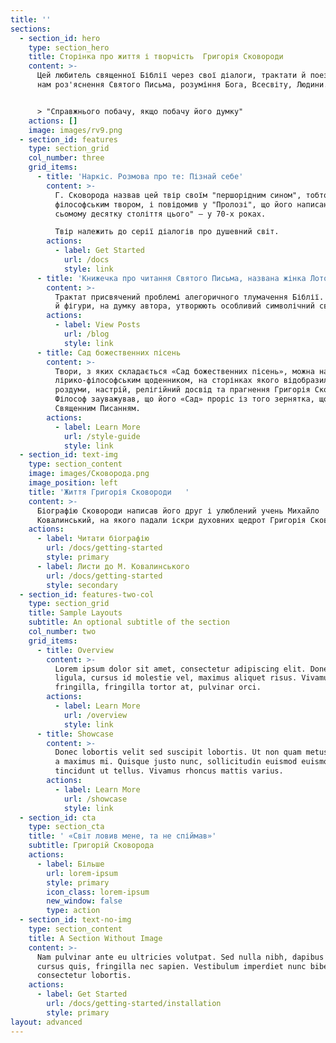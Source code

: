 ```yaml
---
title: ''
sections:
  - section_id: hero
    type: section_hero
    title: Сторінка про життя і творчість  Григорія Сковороди
    content: >-
      Цей любитель священної Біблії через свої діалоги, трактати й поезію подає
      нам роз'яснення Святого Письма, розуміння Бога, Всесвіту, Людини.


      > "Справжнього побачу, якщо побачу його думку"
    actions: []
    image: images/rv9.png
  - section_id: features
    type: section_grid
    col_number: three
    grid_items:
      - title: 'Наркіс. Розмова про те: Пізнай себе'
        content: >-
          Г. Сковорода назвав цей твір своїм "першорідним сином", тобто першим
          філософським твором, і повідомив у "Пролозі", що його написано "на
          сьомому десятку століття цього" — у 70-х роках.

          Твір належить до серії діалогів про душевний світ.
        actions:
          - label: Get Started
            url: /docs
            style: link
      - title: 'Книжечка про читання Святого Письма, названа жінка Лотова'
        content: >-
          Трактат присвячений проблемі алегоричного тлумачення Біблії. Її образи
          й фігури, на думку автора, утворюють особливий символічний світ. 
        actions:
          - label: View Posts
            url: /blog
            style: link
      - title: Сад божественних пісень
        content: >-
          Твори, з яких складається «Сад божественних пісень», можна назвати
          лірико-філософським щоденником, на сторінках якого відобразилися
          роздуми, настрій, релігійний досвід та прагнення Григорія Сковороди.
          Філософ зауважував, що його «Сад» проріс із того зернятка, що посіяно
          Священним Писанням.
        actions:
          - label: Learn More
            url: /style-guide
            style: link
  - section_id: text-img
    type: section_content
    image: images/Сковорода.png
    image_position: left
    title: 'Життя Григорія Сковороди   '
    content: >-
      Біографію Сковороди написав його друг і улюблений учень Михайло
      Ковалинський, на якого падали іскри духовних щедрот Григорія Сковороди. 
    actions:
      - label: Читати біографію
        url: /docs/getting-started
        style: primary
      - label: Листи до М. Ковалинського
        url: /docs/getting-started
        style: secondary
  - section_id: features-two-col
    type: section_grid
    title: Sample Layouts
    subtitle: An optional subtitle of the section
    col_number: two
    grid_items:
      - title: Overview
        content: >-
          Lorem ipsum dolor sit amet, consectetur adipiscing elit. Donec nisl
          ligula, cursus id molestie vel, maximus aliquet risus. Vivamus in nibh
          fringilla, fringilla tortor at, pulvinar orci.
        actions:
          - label: Learn More
            url: /overview
            style: link
      - title: Showcase
        content: >-
          Donec lobortis velit sed suscipit lobortis. Ut non quam metus. Nullam
          a maximus mi. Quisque justo nunc, sollicitudin euismod euismod at,
          tincidunt ut tellus. Vivamus rhoncus mattis varius.
        actions:
          - label: Learn More
            url: /showcase
            style: link
  - section_id: cta
    type: section_cta
    title: ' «Світ ловив мене, та не спіймав»'
    subtitle: Григорій Сковорода
    actions:
      - label: Більше
        url: lorem-ipsum
        style: primary
        icon_class: lorem-ipsum
        new_window: false
        type: action
  - section_id: text-no-img
    type: section_content
    title: A Section Without Image
    content: >-
      Nam pulvinar ante eu ultricies volutpat. Sed nulla nibh, dapibus sit amet
      cursus quis, fringilla nec sapien. Vestibulum imperdiet nunc bibendum
      consectetur lobortis.
    actions:
      - label: Get Started
        url: /docs/getting-started/installation
        style: primary
layout: advanced
---
```

